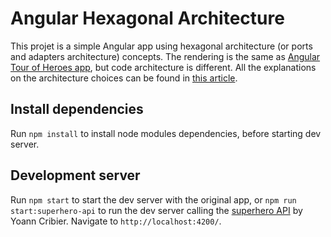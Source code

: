 # Angular Hexagonal Architecture

This projet is a simple Angular app using hexagonal architecture (or ports and adapters architecture) concepts. The rendering is the same as [Angular Tour of Heroes app](https://angular.io/tutorial), but code architecture is different. All the explanations on the architecture choices can be found in [this article](https://dev.to/aurelien_alet/hexagonal-architecture-with-angular-8ll).

## Install dependencies

Run `npm install` to install node modules dependencies, before starting dev server.

## Development server

Run `npm start` to start the dev server with the original app, or `npm run start:superhero-api` to run the dev server calling the [superhero API](https://akabab.github.io/superhero-api/) by Yoann Cribier. Navigate to `http://localhost:4200/`.
